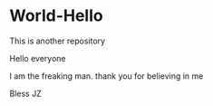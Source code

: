 # World-Hello
This is another repository

Hello everyone

I am the freaking man. thank you for believing in me

Bless
JZ
